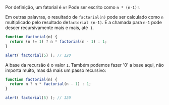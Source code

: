 Por definição, um fatorial é `n!` Pode ser escrito como `n * (n-1)!`.

Em outras palavras, o resultado de `factorial(n)` pode ser calculado como `n` multiplicado pelo resultado de` factorial (n-1) `. E a chamada para `n-1` pode descer recursivamente mais e mais, até` 1`.

```js run
function factorial(n) {
  return (n != 1) ? n * factorial(n - 1) : 1;
}

alert( factorial(5) ); // 120
```

A base da recursão é o valor `1`. Também podemos fazer '0' a base aqui, não importa muito, mas dá mais um passo recursivo:

```js run
function factorial(n) {
  return n ? n * factorial(n - 1) : 1;
}

alert( factorial(5) ); // 120
```
